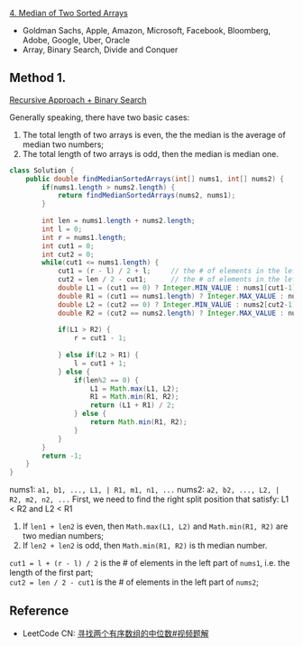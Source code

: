 [4. Median of Two Sorted Arrays](https://leetcode.com/problems/median-of-two-sorted-arrays/)

* Goldman Sachs, Apple, Amazon, Microsoft, Facebook, Bloomberg, Adobe, Google, Uber, Oracle
* Array, Binary Search, Divide and Conquer



## Method 1.

[Recursive Approach + Binary Search](https://leetcode.com/problems/median-of-two-sorted-arrays/solution/)

Generally speaking, there have two basic cases:
1. The total length of two arrays is even, the the median is the average of median two numbers;
2. The total length of two arrays is odd, then the median is median one.

```java 
class Solution {
    public double findMedianSortedArrays(int[] nums1, int[] nums2) {
        if(nums1.length > nums2.length) {
            return findMedianSortedArrays(nums2, nums1);
        }
        
        int len = nums1.length + nums2.length;
        int l = 0;
        int r = nums1.length;
        int cut1 = 0;
        int cut2 = 0;
        while(cut1 <= nums1.length) {
            cut1 = (r - l) / 2 + l;     // the # of elements in the left part of nums1
            cut2 = len / 2 - cut1;      // the # of elements in the left part of nums2
            double L1 = (cut1 == 0) ? Integer.MIN_VALUE : nums1[cut1-1];
            double R1 = (cut1 == nums1.length) ? Integer.MAX_VALUE : nums1[cut1];
            double L2 = (cut2 == 0) ? Integer.MIN_VALUE : nums2[cut2-1];
            double R2 = (cut2 == nums2.length) ? Integer.MAX_VALUE : nums2[cut2];
            
            if(L1 > R2) {
                r = cut1 - 1;
                
            } else if(L2 > R1) {
                l = cut1 + 1;
            } else {
                if(len%2 == 0) {
                    L1 = Math.max(L1, L2);
                    R1 = Math.min(R1, R2);
                    return (L1 + R1) / 2;
                } else {
                    return Math.min(R1, R2);
                }
            }
        }
        return -1;
    }
}
```
nums1: `a1, b1, ..., L1, | R1, m1, n1, ...`
nums2: `a2, b2, ..., L2, | R2, m2, n2, ...`
First, we need to find the right split position that satisfy: L1 < R2 and L2 < R1

1. If `len1 + len2` is even, then `Math.max(L1, L2)` and `Math.min(R1, R2)` are two median numbers;
2. If `len2 + len2` is odd, then `Math.min(R1, R2)` is th median number.

`cut1 = l + (r - l) / 2` is the # of elements in the left part of `nums1`, i.e. the length of the first part;           
`cut2 = len / 2 - cut1` is the # of elements in the left part of `nums2`;


## Reference
* LeetCode CN: [寻找两个有序数组的中位数#视频题解](https://leetcode.cn/problems/median-of-two-sorted-arrays/solutions/258842/xun-zhao-liang-ge-you-xu-shu-zu-de-zhong-wei-s-114/)